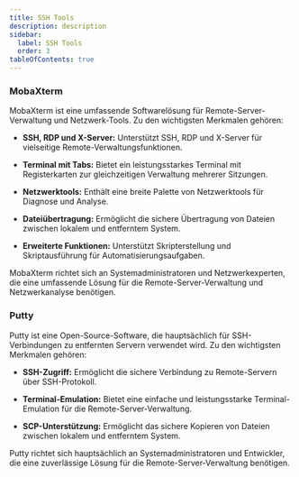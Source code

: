 ```yaml
---
title: SSH Tools
description: description
sidebar:
  label: SSH Tools
  order: 3
tableOfContents: true
---
```


### MobaXterm

MobaXterm ist eine umfassende Softwarelösung für Remote-Server-Verwaltung und Netzwerk-Tools. Zu den wichtigsten Merkmalen gehören:

- **SSH, RDP und X-Server:** Unterstützt SSH, RDP und X-Server für vielseitige Remote-Verwaltungsfunktionen.

- **Terminal mit Tabs:** Bietet ein leistungsstarkes Terminal mit Registerkarten zur gleichzeitigen Verwaltung mehrerer Sitzungen.

- **Netzwerktools:** Enthält eine breite Palette von Netzwerktools für Diagnose und Analyse.

- **Dateiübertragung:** Ermöglicht die sichere Übertragung von Dateien zwischen lokalem und entferntem System.

- **Erweiterte Funktionen:** Unterstützt Skripterstellung und Skriptausführung für Automatisierungsaufgaben.

MobaXterm richtet sich an Systemadministratoren und Netzwerkexperten, die eine umfassende Lösung für die Remote-Server-Verwaltung und Netzwerkanalyse benötigen.


### Putty

Putty ist eine Open-Source-Software, die hauptsächlich für SSH-Verbindungen zu entfernten Servern verwendet wird. Zu den wichtigsten Merkmalen gehören:

- **SSH-Zugriff:** Ermöglicht die sichere Verbindung zu Remote-Servern über SSH-Protokoll.

- **Terminal-Emulation:** Bietet eine einfache und leistungsstarke Terminal-Emulation für die Remote-Server-Verwaltung.

- **SCP-Unterstützung:** Ermöglicht das sichere Kopieren von Dateien zwischen lokalem und entferntem System.

Putty richtet sich hauptsächlich an Systemadministratoren und Entwickler, die eine zuverlässige Lösung für die Remote-Server-Verwaltung benötigen.
